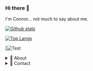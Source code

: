 ### Hi there 👋

I'm Connor... not much to say about me.

[![Github stats](https://github-readme-stats.vercel.app/api?username=ConnorAhern&count_private=true&show_icons=true&hide=stars)](https://github.com/anuraghazra/github-readme-stats)

[![Top Langs](https://github-readme-stats.vercel.app/api/top-langs/?username=ConnorAhern&layout=compact)](https://github.com/anuraghazra/github-readme-stats)

[![Test](https://catsnthing.com/YKY8ZZ.png)

<details>
  <summary>🌟 About</summary>
    I can code in JavaScript, HTML, CSS, PHP, and C#, and I've been into web development for about 4 years now.
 
</details>

<details>
  <summary>📨 Contact</summary>
  
  | | Name | Account |
  | - | ------- | ----- |
  | 💬 | *Discord* | Con#5937
  | ✉ | *Email* | dck.dachickenking@gmail.com
</details>
